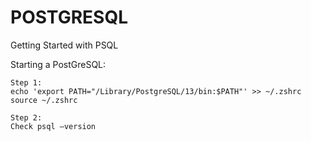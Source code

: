# POSTGRESQL
Getting Started with PSQL


Starting a PostGreSQL:

	Step 1: 
	echo 'export PATH="/Library/PostgreSQL/13/bin:$PATH"' >> ~/.zshrc
	source ~/.zshrc
	
	Step 2:
	Check psql —version
